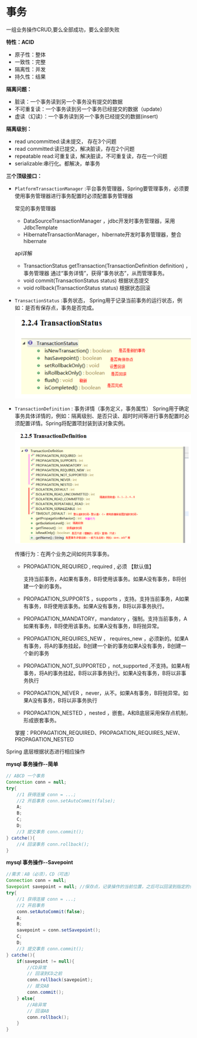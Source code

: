 # 事务

一组业务操作CRUD,要么全部成功，要么全部失败

**特性：ACID**

- 原子性：整体
- 一致性：完整
- 隔离性：并发
- 持久性：结果


**隔离问题：**

- 脏读：一个事务读到另一个事务没有提交的数据
- 不可重复读：一个事务读到另一个事务已经提交的数据（update）
- 虚读（幻读）：一个事务读到另一个事务已经提交的数据(insert)

**隔离级别：**

- read uncommitted:读未提交， 存在3个问题
- read committed:读已提交，解决脏读，存在2个问题
- repeatable read:可重复读，解决脏读，不可重复读，存在一个问题
- serializable:串行化。都解决，单事务

**三个顶级接口：**

- `PlatformTransactionManager` :平台事务管理器，Spring要管理事务，必须要使用事务管理器进行事务配置时必须配置事务管理器

  常见的事务管理器

  - DataSourceTransactionManager ，jdbc开发时事务管理器，采用JdbcTemplate
  - HibernateTransactionManager，hibernate开发时事务管理器，整合hibernate

  api详解

  - TransactionStatus getTransaction(TransactionDefinition definition) ，事务管理器 通过“事务详情”，获得“事务状态”，从而管理事务。
  - void commit(TransactionStatus status) 根据状态提交
  - void rollback(TransactionStatus status) 根据状态回滚

- `TransactionStatus` :事务状态， Spring用于记录当前事务的运行状态，例如：是否有保存点，事务是否完成。

  ![](../../doc/05.png)

- `TransactionDefinition` : 事务详情（事务定义，事务属性） Spring用于确定事务具体详情的，例如：隔离级别、是否只读、超时时间等进行事务配置时必须配置详情。Spring将配置项封装到该对象实例。

  ![](../../doc/06.png)

  传播行为：在两个业务之间如何共享事务。

  - PROPAGATION_REQUIRED , required , 必须 【默认值】

    支持当前事务，A如果有事务，B将使用该事务。如果A没有事务，B将创建一个新的事务。

  - PROPAGATION_SUPPORTS ，supports ，支持。支持当前事务，A如果有事务，B将使用该事务。如果A没有事务，B将以非事务执行。

  - PROPAGATION_MANDATORY，mandatory ，强制。支持当前事务，A如果有事务，B将使用该事务。如果A没有事务，B将抛异常。

  - PROPAGATION_REQUIRES_NEW ， requires_new ，必须新的。如果A有事务，将A的事务挂起，B创建一个新的事务如果A没有事务，B创建一个新的事务

  - PROPAGATION_NOT_SUPPORTED ，not_supported ,不支持。如果A有事务，将A的事务挂起，B将以非事务执行。如果A没有事务，B将以非事务执行

  - PROPAGATION_NEVER ，never，从不。如果A有事务，B将抛异常。如果A没有事务，B将以非事务执行

  - PROPAGATION_NESTED ，nested ，嵌套。A和B底层采用保存点机制，形成嵌套事务。

  掌握：PROPAGATION_REQUIRED、PROPAGATION_REQUIRES_NEW、PROPAGATION_NESTED

Spring 底层根据状态进行相应操作

**mysql 事务操作--简单**

```java
// ABCD 一个事务 
Connection conn = null; 
try{ 
    //1 获得连接 conn = ...; 
    //2 开启事务 conn.setAutoCommit(false); 
    A;
    B;
    C;
    D; 
    //3 提交事务 conn.commit(); 
} catche(){ 
    //4 回滚事务 conn.rollback(); 
}
```

**mysql 事务操作--Savepoint**

```java
//需求：AB（必须），CD（可选） 
Connection conn = null; 
Savepoint savepoint = null; //保存点，记录操作的当前位置，之后可以回滚到指定的位置。（可以回滚一部分） 
try{ 
    //1 获得连接 conn = ...; 
    //2 开启事务
    conn.setAutoCommit(false); 
    A; 
    B;
    savepoint = conn.setSavepoint(); 
    C;
    D;
    //3 提交事务 conn.commit(); 
} catche(){ 
    if(savepoint != null){ 
        //CD异常 
        // 回滚到CD之前 
        conn.rollback(savepoint); 
        // 提交AB 
        conn.commit(); 
    } else{ 
        //AB异常 
        // 回滚AB 
        conn.rollback(); 
    } 
}
```

